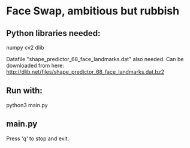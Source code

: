# Face Swap, ambitious but rubbish

## Python libraries needed:
numpy
cv2
dlib

Datafile "shape_predictor_68_face_landmarks.dat" also needed.
Can be downloaded from here: http://dlib.net/files/shape_predictor_68_face_landmarks.dat.bz2

## Run with:
python3 main.py

## main.py
Press 'q' to stop and exit.



